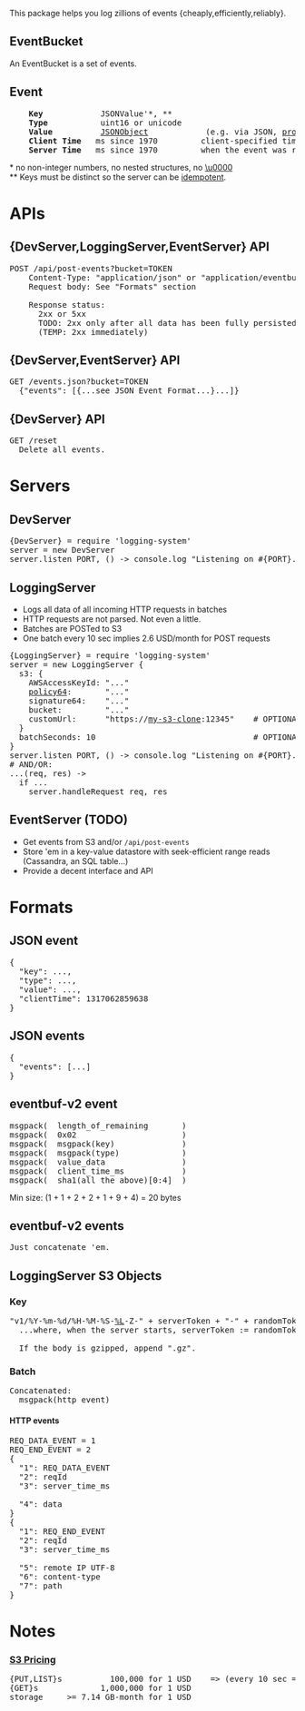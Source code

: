 
This package helps you log zillions of events {cheaply,efficiently,reliably}.

## EventBucket

An EventBucket is a set of events.

## Event
<pre>
    <b>Key</b>            JSONValue'*, **
    <b>Type</b>           uint16 or unicode
    <b>Value</b>          <a href="http://json.org/">JSONObject</a>            (e.g. via JSON, <a href="https://code.google.com/apis/protocolbuffers/docs/encoding.html">protobuf</a> (needing a .proto file to view/analyze))
    <b>Client Time</b>   ms since 1970         client-specified timestamp
    <b>Server Time</b>   ms since 1970         when the event was received by the logging server
</pre>

\* no non-integer numbers, no nested structures, no <a href="http://www.fileformat.info/info/unicode/char/0000/index.htm">\u0000</a><br/>
\** Keys must be distinct so the server can be [idempotent](https://secure.wikimedia.org/wikipedia/en/wiki/Idempotence#Computer_science_meaning).


# APIs

## {DevServer,LoggingServer,EventServer} API
<pre>
POST /api/post-events?bucket=TOKEN
    Content-Type: "application/json" or "application/eventbuf-v2"
    Request body: See "Formats" section
    
    Response status:
      2xx or 5xx
      TODO: 2xx only after all data has been fully persisted
      (TEMP: 2xx immediately)
</pre>

## {DevServer,EventServer} API
<pre>
GET /events.json?bucket=TOKEN
  {"events": [{...see JSON Event Format...}...]}
</pre>

## {DevServer} API
<pre>
GET /reset
  Delete all events.
</pre>

# Servers

## DevServer
<pre>
{DevServer} = require 'logging-system'
server = new DevServer
server.listen PORT, () -> console.log "Listening on #{PORT}..."
</pre>

## LoggingServer

* Logs all data of all incoming HTTP requests in batches
* HTTP requests are not parsed. Not even a little.
* Batches are POSTed to S3
* One batch every 10 sec implies 2.6 USD/month for POST requests

<pre>
{LoggingServer} = require 'logging-system'
server = new LoggingServer {
  s3: {
    AWSAccessKeyId: "..."
    <a href="https://github.com/andrewschaaf/node-s3-post">policy64</a>:       "..."
    signature64:    "..."
    bucket:         "..."
    customUrl:      "https://<a href="https://github.com/andrewschaaf/node-aws-stuff">my-s3-clone</a>:12345"    # OPTIONAL
  }
  batchSeconds: 10                                 # OPTIONAL
}
server.listen PORT, () -> console.log "Listening on #{PORT}..."
# AND/OR:
...(req, res) ->
  if ...
    server.handleRequest req, res
</pre>

## EventServer (TODO)

* Get events from S3 and/or <code>/api/post-events</code>
* Store 'em in a key-value datastore with seek-efficient range reads (Cassandra, an SQL table...)
* Provide a decent interface and API

# Formats

## JSON event
<pre>
{
  "key": ...,
  "type": ...,
  "value": ...,
  "clientTime": 1317062859638
}
</pre>

## JSON events
<pre>
{
  "events": [...]
}
</pre>


## eventbuf-v2 event
<pre>
msgpack(  length_of_remaining       )
msgpack(  0x02                      )
msgpack(  msgpack(key)              )
msgpack(  msgpack(type)             )
msgpack(  value_data                )
msgpack(  client_time_ms            )
msgpack(  sha1(all the above)[0:4]  )
</pre>
Min size: (1 + 1 + 2 + 2 + 1 + 9 + 4) = 20 bytes

## eventbuf-v2 events
<pre>
Just concatenate 'em.
</pre>



## LoggingServer S3 Objects

### Key
<pre>
"v1/%Y-%m-%d/%H-%M-%S-<a href="https://github.com/samsonjs/strftime/commit/c5362e748c43c6673be83cec92e8887bf92cb60b">%L</a>-Z-" + serverToken + "-" + randomToken(8, BASE58_ALPHABET) + "-" + batchNumber
  ...where, when the server starts, serverToken := randomToken(8, BASE58_ALPHABET)

  If the body is gzipped, append ".gz".
</pre>

### Batch

<pre>
Concatenated:
  msgpack(http_event)
</pre>

#### HTTP events
<pre>
REQ_DATA_EVENT = 1
REQ_END_EVENT = 2
{
  "1": REQ_DATA_EVENT
  "2": reqId
  "3": server_time_ms
  
  "4": data
}
{
  "1": REQ_END_EVENT
  "2": reqId
  "3": server_time_ms
  
  "5": remote IP UTF-8
  "6": content-type
  "7": path
}
</pre>


# Notes

### [S3 Pricing](http://aws.amazon.com/s3/#pricing)
<pre>
{PUT,LIST}s          100,000 for 1 USD    => (every 10 sec => 2.6 USD/month)
{GET}s             1,000,000 for 1 USD
storage     >= 7.14 GB-month for 1 USD
</pre>
